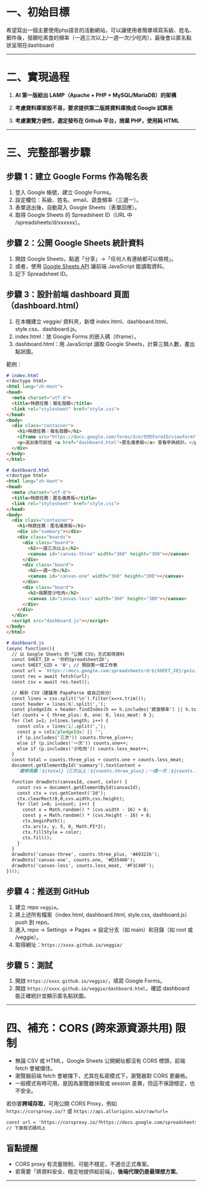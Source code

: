# 一、初始目標

希望寫出一個主要使用php語言的活動網站，可以讓使用者簡單填寫系級、姓名、郵件後，發願吃素食的頻率（一週三次以上/一週一次/少吃肉），最後會以匿名點狀呈現在dashboard 

---

# 二、實現過程

1. **AI 第一版給出 LAMP（Apache + PHP + MySQL/MariaDB）的架構**

2. **考慮資料庫架設不易，要求提供第二版將資料庫換成 Google 試算表**

3. **考慮瀏覽方便性，選定發布在 Github 平台，捨棄 PHP，使用純 HTML**

---

# 三、**完整部署步驟**

## 步驟 1：建立 Google Forms 作為報名表

1. 登入 Google 帳號，建立 Google Forms。
2. 設定欄位：系級、姓名、email、蔬食頻率（三選一）。
3. 表單送出後，自動寫入 Google Sheets（表單回應）。
4. 取得 Google Sheets 的 Spreadsheet ID（URL 中 /spreadsheets/d/xxxxxx）。

## 步驟 2：公開 Google Sheets 統計資料

1. 開啟 Google Sheets，點選「分享」→「任何人有連結都可以檢視」。
2. 或者，使用 [Google Sheets API](https://developers.google.com/sheets/api/quickstart/js) 讓前端 JavaScript 能讀取資料。
3. 記下 Spreadsheet ID。

## 步驟 3：設計前端 dashboard 頁面（dashboard.html）

1. 在本機建立 veggie/ 資料夾，新增 index.html、dashboard.html、style.css、dashboard.js。
2. index.html：放 Google Forms 的嵌入碼（iframe）。
3. dashboard.html：用 JavaScript 讀取 Google Sheets，計算三類人數，畫出點狀圖。

範例：

````markdown
# index.html
<!doctype html>
<html lang="zh-Hant">
<head>
  <meta charset="utf-8">
  <title>特蔬任務｜報名發願</title>
  <link rel="stylesheet" href="style.css">
</head>
<body>
  <div class="container">
    <h1>特蔬任務｜報名發願</h1>
    <iframe src="https://docs.google.com/forms/d/e/你的FormID/viewform?embedded=true" width="640" height="800" frameborder="0" marginheight="0" marginwidth="0">載入中…</iframe>
    <p>送出後可前往 <a href="dashboard.html">匿名儀表板</a> 查看參與統計。</p>
  </div>
</body>
</html>
````

````markdown
# dashboard.html
<!doctype html>
<html lang="zh-Hant">
<head>
  <meta charset="utf-8">
  <title>特蔬任務｜匿名儀表板</title>
  <link rel="stylesheet" href="style.css">
</head>
<body>
  <div class="container">
    <h1>特蔬任務｜匿名儀表板</h1>
    <div id="summary"></div>
    <div class="boards">
      <div class="board">
        <h2>一週三次以上</h2>
        <canvas id="canvas-three" width="360" height="300"></canvas>
      </div>
      <div class="board">
        <h2>一週一次</h2>
        <canvas id="canvas-one" width="360" height="300"></canvas>
      </div>
      <div class="board">
        <h2>我願意少吃肉</h2>
        <canvas id="canvas-less" width="360" height="300"></canvas>
      </div>
    </div>
  </div>
  <script src="dashboard.js"></script>
</body>
</html>
````

````markdown
# dashboard.js
(async function(){
  // 以 Google Sheets 的「公開 CSV」方式取得資料
  const SHEET_ID = '你的SpreadsheetID';
  const SHEET_GID = '0'; // 預設第一個工作表
  const url = `https://docs.google.com/spreadsheets/d/${SHEET_ID}/gviz/tq?tqx=out:csv&gid=${SHEET_GID}`;
  const res = await fetch(url);
  const csv = await res.text();

  // 解析 CSV（建議用 PapaParse 或自己拆分）
  const lines = csv.split('\n').filter(x=>x.trim());
  const header = lines[0].split(',');
  const pledgeIdx = header.findIndex(h => h.includes('蔬食頻率') || h.toLowerCase().includes('pledge'));
  let counts = { three_plus: 0, one: 0, less_meat: 0 };
  for (let i=1; i<lines.length; i++) {
    const cols = lines[i].split(',');
    const p = cols[pledgeIdx] || '';
    if (p.includes('三次')) counts.three_plus++;
    else if (p.includes('一次')) counts.one++;
    else if (p.includes('少吃肉')) counts.less_meat++;
  }
  const total = counts.three_plus + counts.one + counts.less_meat;
  document.getElementById('summary').textContent =
    `總參與數：${total}（三次以上：${counts.three_plus}；一週一次：${counts.one}；少吃肉：${counts.less_meat}）`;

  function drawDots(canvasId, count, color) {
    const cvs = document.getElementById(canvasId);
    const ctx = cvs.getContext('2d');
    ctx.clearRect(0,0,cvs.width,cvs.height);
    for (let i=0; i<count; i++) {
      const x = Math.random() * (cvs.width - 16) + 8;
      const y = Math.random() * (cvs.height - 16) + 8;
      ctx.beginPath();
      ctx.arc(x, y, 5, 0, Math.PI*2);
      ctx.fillStyle = color;
      ctx.fill();
    }
  }
  drawDots('canvas-three', counts.three_plus, '#A93226');
  drawDots('canvas-one', counts.one, '#D35400');
  drawDots('canvas-less', counts.less_meat, '#F1C40F');
})();
````

## 步驟 4：推送到 GitHub

1. 建立 repo `veggie`。
2. 將上述所有檔案（index.html, dashboard.html, style.css, dashboard.js）push 到 repo。
3. 進入 repo → Settings → Pages → 設定分支（如 main）和目錄（如 root 或 /veggie）。
4. 取得網址：`https://xxxx.github.io/veggie/`

## 步驟 5：測試

1. 開啟 `https://xxxx.github.io/veggie/`，填寫 Google Forms。
2. 開啟 `https://xxxx.github.io/veggie/dashboard.html`，確認 dashboard 能正確統計並顯示匿名點狀圖。

---

# 四、**補充：CORS (跨來源資源共用) 限制**

- 無論 CSV 或 HTML，Google Sheets 公開網址都沒有 CORS 標頭，前端 fetch 會被擋住。
- 瀏覽器前端 fetch 會被擋下，尤其在私密模式下，瀏覽器對 CORS 更嚴格。
- 一般模式有時可用，是因為瀏覽器快取或 session 差異，但這不保證穩定，也不安全。


若你要**跨域存取**，可用公開 CORS Proxy，例如  
`https://corsproxy.io/?` 或 `https://api.allorigins.win/raw?url=`

````markdown
const url = 'https://corsproxy.io/?https://docs.google.com/spreadsheets/d/${SHEET_ID}/gviz/tq?tqx=out:csv&gid=${SHEET_GID}';
// 下面程式碼同上
````

## 盲點提醒

- CORS proxy 有流量限制、可能不穩定，不適合正式專案。
- 若需要「將資料安全、穩定地提供給前端」，**後端代理仍是最理想方案**。

---
